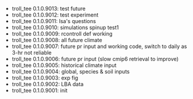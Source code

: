 -   troll_tee 0.1.0.9013: test future
-   troll_tee 0.1.0.9012: test experiment
-   troll_tee 0.1.0.9011: Isa's questions
-   troll_tee 0.1.0.9010: simulations spinup test1
-   troll_tee 0.1.0.9009: rcontroll def working
-   troll_tee 0.1.0.9008: all future climate
-   troll_tee 0.1.0.9007: future pr input and working code, switch to daily as 3-hr not reliable
-   troll_tee 0.1.0.9006: future pr input (slow cmip6 retrieval to improve)
-   troll_tee 0.1.0.9005: historical climate input
-   troll_tee 0.1.0.9004: global, species & soil inputs
-   troll_tee 0.1.0.9003: exp fig
-   troll_tee 0.1.0.9002: LBA data
-   troll_tee 0.1.0.9001: init
